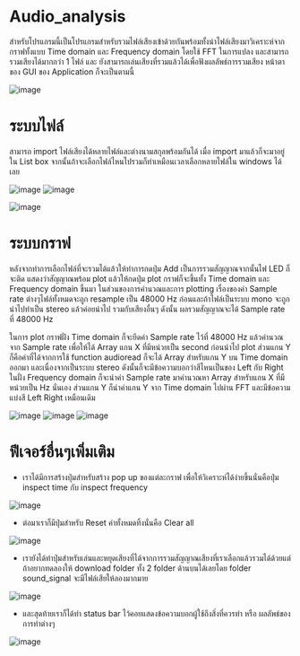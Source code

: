 # Audio_analysis
สำหรับโปรแกรมนี้เป็นโปรแกรมสำหรับรวมไฟล์เสียงเข้าด้วยกันพร้อมทั้งนำไฟล์เสียงมาวิเคราะห์จากกราฟทั้งแบบ Time domain และ Frequency domain โดยใช้ FFT ในการแปลง และสามารถรวมเสียงได้มากกว่า 1 ไฟล์ และ ยังสามารถเล่นเสียงที่รวมแล้วได้เพื่อฟังผลลัพธ์การรวมเสียง หน้าตาของ GUI ของ Application ก็จะเป็นตามนี้

![image](https://user-images.githubusercontent.com/87507926/142205815-62e765e6-303b-451a-89d6-4578ec424b7a.png)



# ระบบไฟล์
สามารถ import ไฟล์เสียงได้หลายไฟล์และต่างนามสกุลพร้อมกันได้ เมื่อ import มาแล้วก็จะมาอยู่ใน List box จากนั้นถ้าจะเลือกไฟล์ไหนไปรวมก็ทำเหมือนเวลาเลือกหลายไฟล์ใน windows ได้เลย 

![image](https://user-images.githubusercontent.com/87507926/142205541-ca3d234e-9b17-4258-8d6f-d1b0f562bdce.png)
![image](https://user-images.githubusercontent.com/87507926/142205554-6f79dbd9-bf54-4919-b7c9-28d2edcb85f0.png)

![image](https://user-images.githubusercontent.com/87507926/142206024-cbc6c694-cc51-40ba-84e5-2630dc2a02ab.png)

# ระบบกราฟ
หลังจากทำการเลือกไฟล์ที่จะรวมได้แล้วให้ทำการกดปุ่ม Add เป็นการรวมสัญญาณจากนั้นไฟ LED ก็จะติด แสดงว่าสัญญาณพร้อม plot แล้วให้กดปุ่ม plot กราฟก็จะขึ้นทั้ง Time domain และ Frequency domain ขึ้นมา
ในส่วนของการคำนวณและการ plotting เรื่องของค่า Sample rate ต่างๆไฟล์ทั้งหมดจะถูก resample เป็น 48000 Hz ก่อนและถ้าไฟล์เป็นระบบ mono จะถูกนำไปทำเป็น stereo แล้วค่อยนำไป รวมกับเสียงอื่นๆ ดังนั้น ผลรวมสัญญาณจะได้ Sample rate ที่ 48000 Hz 

ในการ plot กราฟฝั่ง Time domain ก็จะยึดค่า Sample rate ไว้ที่ 48000 Hz แล้วคำนวณจาก Sample rate เพื่อให้ได้ Array แกน X ที่มีหน่วยเป็น second ก่อนนำไป plot ส่วนแกน Y ก็คือค่าที่ได้จากการใช้ function audioread ก็จะได้ Array สำหรับแกน Y บน Time domain ออกมา และเนื่องจากเป็นระบบ stereo ดังนั้นก็จะมีข้อความบอกว่าสีไหนเป็นของ Left กับ Right ในฝั่ง Frequency domain ก็จะนำค่า Sample rate มาคำนวณหา Array สำหรับแกน X ที่มีหน่วยเป็น Hz นั่นเอง ส่วนแกน Y ก็นำค่าแกน Y จาก Time domain ไปผ่าน FFT และมีข้อความแบ่งสี Left Right เหมือนเดิม

![image](https://user-images.githubusercontent.com/87507926/142210168-ba68ae49-5c24-42e7-8b7d-4fd0a5985583.png)
![image](https://user-images.githubusercontent.com/87507926/142210176-3f0f3ba2-ab60-41b3-9b05-bc771d7632eb.png)
![image](https://user-images.githubusercontent.com/87507926/142210188-0f46eeb0-8e71-47fa-88ac-6d1bd2b1aa71.png)


# ฟีเจอร์อื่นๆเพิ่มเติม
- เราได้มีการสร้างปุ่มสำหรับสร้าง pop up ของแต่ละกราฟ เพื่อให้วิเคราะห์ได้ง่ายขึ้นนั่นคือปุ่ม inspect time กับ inspect frequency 

![image](https://user-images.githubusercontent.com/87507926/142213039-e53c261e-1c70-4456-9688-643e72021326.png)

- ต่อมาเราก็มีปุ่มสำหรับ Reset ค่าทั้งหมดทิ้งนั่นคือ Clear all 

![image](https://user-images.githubusercontent.com/87507926/142216275-6b174725-23b5-453c-b4f9-f25f19280191.png)

- เรายังได้ทำปุ่มสำหรับเล่นและหยุดเสียงที่ได้จากการรวมสัญญาณเสียงที่เราเลือกแล้วรวมได้ด้วยแต่ ถ้าอยากทดลองให้ download folder ทั้ง 2 folder ด้านบนได้เลยโดย folder sound_signal จะมีไฟล์เสียให้ลองมากมาย

![image](https://user-images.githubusercontent.com/87507926/142216686-3571a374-fec8-4aae-896b-51f48e01cfbe.png)

- และสุดท้ายเราก็ได้ทำ status bar ไว้คอยแสดงข้อความบอกผู้ใช้ถึงสิ่งที่ควรทำ หรือ ผลลัพธ์ของการทำต่างๆ

![image](https://user-images.githubusercontent.com/87507926/142217108-f9b148b8-9451-4c50-9513-56d367d90eea.png)



